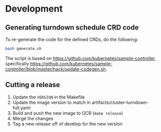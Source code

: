 # Development

## Generating turndown schedule CRD code

To re-generate the code for the defined CRDs, do the following:
```sh
bash generate.sh
```

The script is based on https://github.com/kubernetes/sample-controller, specifically https://github.com/kubernetes/sample-controller/blob/master/hack/update-codegen.sh.

## Cutting a release

1. Update the `VERSION` in the Makefile
2. Update the image version to match in artifacts/cluster-turndown-full.yaml
3. Build and push the new image to GCR (`make release`)
4. Merge the changes
5. Tag a new release off of develop for the new version
